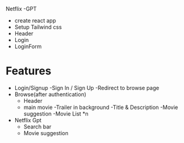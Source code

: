 Netflix -GPT

- create react app
- Setup Tailwind css
- Header
- Login
- LoginForm

# Features

- Login/Signup
    -Sign In / Sign Up
    -Redirect to browse page
- Browse(after authentication) 
    - Header
    - main movie
      -Trailer in background
      -Title & Description
      -Movie suggestion
          -Movie List *n
- Netflix Gpt
    - Search bar
    - Movie suggestion
